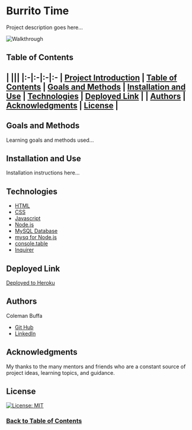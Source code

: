 # Burrito Time

Project description goes here...

![Walkthrough](./assets/walkthrough.gif)

## Table of Contents

| |||
|:-|:-|:-|:-
| [Project Introduction](#burrito-time) | [Table of Contents](#table-of-contents) | [Goals and Methods](#goals-and-methods) 
| [Installation and Use](#installation-and-use) | [Technologies](#technologies) | [Deployed Link](#deployed-link) |
| [Authors](#authors) | [Acknowledgments](#acknowledgments) | [License](#license) |
---

## Goals and Methods

Learning goals and methods used...

## Installation and Use

Installation instructions here...

## Technologies 

* [HTML](https://developer.mozilla.org/en-US/docs/Web/HTML)
* [CSS](https://developer.mozilla.org/en-US/docs/Web/CSS)
* [Javascript](https://developer.mozilla.org/en-US/docs/Web/JavaScript)
* [Node.js](https://nodejs.org/en/)
* [MySQL Database](https://www.mysql.com/)
* [mysq for Node.js](https://www.npmjs.com/package/mysql)
* [console.table](https://www.npmjs.com/package/console.table)
* [Inquirer](https://www.npmjs.com/package/inquirer)

## Deployed Link

[Deployed to Heroku](https://burritozilla.herokuapp.com/)

## Authors

Coleman Buffa

* [Git Hub](https://github.com/coleman-buffa/burrito-time)
* [LinkedIn](https://www.linkedin.com/in/coleman-buffa/)

## Acknowledgments

My thanks to the many mentors and friends who are a constant source of project ideas, learning topics, and guidance.

## License

[![License: MIT](https://img.shields.io/badge/License-MIT-yellow.svg)](https://opensource.org/licenses/MIT)

### [Back to Table of Contents](#table-of-contents)